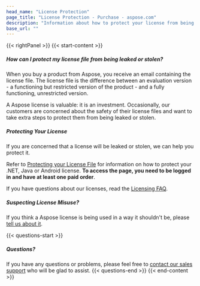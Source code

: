 ```yaml
---
head_name: "License Protection"
page_title: "License Protection - Purchase - aspose.com"
description: "Information about how to protect your license from being leaked or stolen."
base_url: ""
---
```

{{< rightPanel >}}
{{< start-content >}}
##### **How can I protect my license file from being leaked or stolen?**
When you buy a product from Aspose, you receive an email containing the license file. The license file is the difference between an evaluation version - a functioning but restricted version of the product - and a fully functioning, unrestricted version.

A Aspose license is valuable: it is an investment. Occasionally, our customers are concerned about the safety of their license files and want to take extra steps to protect them from being leaked or stolen.


##### **Protecting Your License**
If you are concerned that a license will be leaked or stolen, we can help you protect it.

Refer to [Protecting your License File](https://purchase.aspose.com/orders/protecting-your-license-file) for information on how to protect your .NET, Java or Android license. **To access the page, you need to be logged in and have at least one paid order**.

If you have questions about our licenses, read the [Licensing FAQ](/faqs/licensing).

  
##### **Suspecting License Misuse?**
If you think a Aspose license is being used in a way it shouldn't be, please [tell us about it](https://about.aspose.com/security/report-license-abuse/).

{{< questions-start >}}
##### **Questions?**
If you have any questions or problems, please feel free to [contact our sales support](https://about.aspose.com/contact/) who will be glad to assist.
{{< questions-end >}}
{{< end-content >}}

&nbsp;    